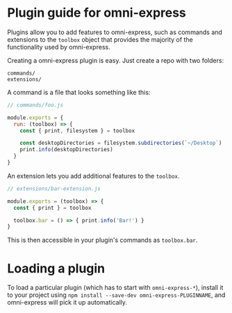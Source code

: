 # Plugin guide for omni-express

Plugins allow you to add features to omni-express, such as commands and
extensions to the `toolbox` object that provides the majority of the functionality
used by omni-express.

Creating a omni-express plugin is easy. Just create a repo with two folders:

```
commands/
extensions/
```

A command is a file that looks something like this:

```js
// commands/foo.js

module.exports = {
  run: (toolbox) => {
    const { print, filesystem } = toolbox

    const desktopDirectories = filesystem.subdirectories(`~/Desktop`)
    print.info(desktopDirectories)
  }
}
```

An extension lets you add additional features to the `toolbox`.

```js
// extensions/bar-extension.js

module.exports = (toolbox) => {
  const { print } = toolbox

  toolbox.bar = () => { print.info('Bar!') }
}
```

This is then accessible in your plugin's commands as `toolbox.bar`.

# Loading a plugin

To load a particular plugin (which has to start with `omni-express-*`),
install it to your project using `npm install --save-dev omni-express-PLUGINNAME`,
and omni-express will pick it up automatically.
